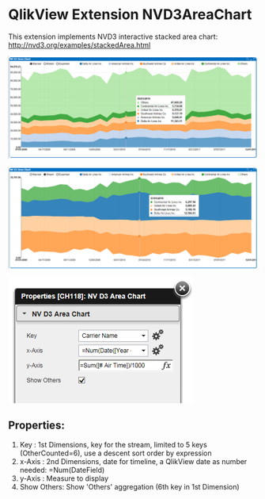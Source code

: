 QlikView Extension NVD3AreaChart
================================

This extension implements NVD3 interactive stacked area chart: http://nvd3.org/examples/stackedArea.html

![QlikView Extension NVD3AreaChart](screenshot.PNG)

![QlikView Extension NVD3AreaChart](screenshot2.PNG)

![QlikView Extensions NVD3AreaChart](properties.PNG)

Properties:
-----------

1. Key	      : 1st Dimensions, key for the stream, limited to 5 keys (OtherCounted=6), use a descent sort order by expression
2. x-Axis     : 2nd Dimensions, date for timeline, a QlikView date as number needed: =Num(DateField)
3. y-Axis     : Measure to display
4. Show Others: Show 'Others' aggregation (6th key in 1st Dimension)
